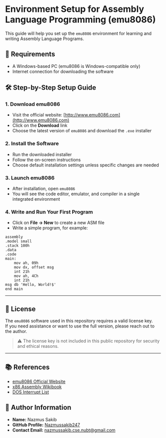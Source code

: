 # Environment Setup for Assembly Language Programming (emu8086)

This guide will help you set up the `emu8086` environment for learning and writing Assembly Language Programs.

## 🔧 Requirements

- A Windows-based PC (emu8086 is Windows-compatible only)
- Internet connection for downloading the software

## 🛠️ Step-by-Step Setup Guide

### 1. Download emu8086

- Visit the official website: [http://www.emu8086.com](http://www.emu8086.com)
- Click on the **Download** link
- Choose the latest version of `emu8086` and download the `.exe` installer

### 2. Install the Software

- Run the downloaded installer
- Follow the on-screen instructions
- Choose default installation settings unless specific changes are needed

### 3. Launch emu8086

- After installation, open `emu8086`
- You will see the code editor, emulator, and compiler in a single integrated environment

### 4. Write and Run Your First Program

- Click on **File → New** to create a new ASM file
- Write a simple program, for example:

```
assembly
.model small
.stack 100h
.data
.code
main:
    mov ah, 09h
    mov dx, offset msg
    int 21h
    mov ah, 4Ch
    int 21h
msg db 'Hello, World!$'
end main
```
---
## 🔐 License

The `emu8086` software used in this repository requires a valid license key.  
If you need assistance or want to use the full version, please reach out to the author.

> ⚠️ The license key is not included in this public repository for security and ethical reasons.

---

## 📚 References

- [emu8086 Official Website](http://www.emu8086.com)
- [x86 Assembly Wikibook](https://en.wikibooks.org/wiki/X86_Assembly)
- [DOS Interrupt List](http://www.ctyme.com/intr/)


## 👤 Author Information

* **Name:** Nazmus Sakib
* **GitHub Profile:** [Nazmussakib247](https://github.com/Nazmussakib247)
* **Contact Email:** nazmussakib.cse.nubt@gmail.com